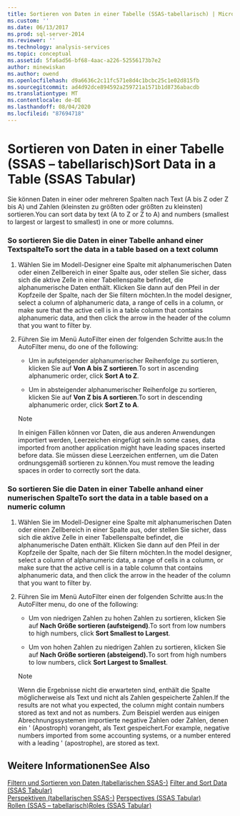 ```yaml
---
title: Sortieren von Daten in einer Tabelle (SSAS-tabellarisch) | Microsoft-Dokumentation
ms.custom: ''
ms.date: 06/13/2017
ms.prod: sql-server-2014
ms.reviewer: ''
ms.technology: analysis-services
ms.topic: conceptual
ms.assetid: 5fa6ad56-bf68-4aac-a226-52556173b7e2
author: minewiskan
ms.author: owend
ms.openlocfilehash: d9a6636c2c11fc571e8d4c1bcbc25c1e02d815fb
ms.sourcegitcommit: ad4d92dce894592a259721a1571b1d8736abacdb
ms.translationtype: MT
ms.contentlocale: de-DE
ms.lasthandoff: 08/04/2020
ms.locfileid: "87694718"
---
```

# <a name="sort-data-in-a-table-ssas-tabular"></a><span data-ttu-id="81afd-102">Sortieren von Daten in einer Tabelle (SSAS – tabellarisch)</span><span class="sxs-lookup"><span data-stu-id="81afd-102">Sort Data in a Table (SSAS Tabular)</span></span>
  <span data-ttu-id="81afd-103">Sie können Daten in einer oder mehreren Spalten nach Text (A bis Z oder Z bis A) und Zahlen (kleinsten zu größten oder größten zu kleinsten) sortieren.</span><span class="sxs-lookup"><span data-stu-id="81afd-103">You can sort data by text (A to Z or Z to A) and numbers (smallest to largest or largest to smallest) in one or more columns.</span></span>  
  
### <a name="to-sort-the-data-in-a-table-based-on-a-text-column"></a><span data-ttu-id="81afd-104">So sortieren Sie die Daten in einer Tabelle anhand einer Textspalte</span><span class="sxs-lookup"><span data-stu-id="81afd-104">To sort the data in a table based on a text column</span></span>  
  
1.  <span data-ttu-id="81afd-105">Wählen Sie im Modell-Designer eine Spalte mit alphanumerischen Daten oder einen Zellbereich in einer Spalte aus, oder stellen Sie sicher, dass sich die aktive Zelle in einer Tabellenspalte befindet, die alphanumerische Daten enthält. Klicken Sie dann auf den Pfeil in der Kopfzeile der Spalte, nach der Sie filtern möchten.</span><span class="sxs-lookup"><span data-stu-id="81afd-105">In the model designer, select a column of alphanumeric data, a range of cells in a column, or make sure that the active cell is in a table column that contains alphanumeric data, and then click the arrow in the header of the column that you want to filter by.</span></span>  
  
2.  <span data-ttu-id="81afd-106">Führen Sie im Menü AutoFilter einen der folgenden Schritte aus:</span><span class="sxs-lookup"><span data-stu-id="81afd-106">In the AutoFilter menu, do one of the following:</span></span>  
  
    -   <span data-ttu-id="81afd-107">Um in aufsteigender alphanumerischer Reihenfolge zu sortieren, klicken Sie auf **Von A bis Z sortieren**.</span><span class="sxs-lookup"><span data-stu-id="81afd-107">To sort in ascending alphanumeric order, click **Sort A to Z**.</span></span>  
  
    -   <span data-ttu-id="81afd-108">Um in absteigender alphanumerischer Reihenfolge zu sortieren, klicken Sie auf **Von Z bis A sortieren**.</span><span class="sxs-lookup"><span data-stu-id="81afd-108">To sort in descending alphanumeric order, click **Sort Z to A**.</span></span>  
  
    > [!NOTE]  
    >  <span data-ttu-id="81afd-109">In einigen Fällen können vor Daten, die aus anderen Anwendungen importiert werden, Leerzeichen eingefügt sein.</span><span class="sxs-lookup"><span data-stu-id="81afd-109">In some cases, data imported from another application might have leading spaces inserted before data.</span></span> <span data-ttu-id="81afd-110">Sie müssen diese Leerzeichen entfernen, um die Daten ordnungsgemäß sortieren zu können.</span><span class="sxs-lookup"><span data-stu-id="81afd-110">You must remove the leading spaces in order to correctly sort the data.</span></span>  
  
### <a name="to-sort-the-data-in-a-table-based-on-a-numeric-column"></a><span data-ttu-id="81afd-111">So sortieren Sie die Daten in einer Tabelle anhand einer numerischen Spalte</span><span class="sxs-lookup"><span data-stu-id="81afd-111">To sort the data in a table based on a numeric column</span></span>  
  
1.  <span data-ttu-id="81afd-112">Wählen Sie im Modell-Designer eine Spalte mit alphanumerischen Daten oder einen Zellbereich in einer Spalte aus, oder stellen Sie sicher, dass sich die aktive Zelle in einer Tabellenspalte befindet, die alphanumerische Daten enthält. Klicken Sie dann auf den Pfeil in der Kopfzeile der Spalte, nach der Sie filtern möchten.</span><span class="sxs-lookup"><span data-stu-id="81afd-112">In the model designer, select a column of alphanumeric data, a range of cells in a column, or make sure that the active cell is in a table column that contains alphanumeric data, and then click the arrow in the header of the column that you want to filter by.</span></span>  
  
2.  <span data-ttu-id="81afd-113">Führen Sie im Menü AutoFilter einen der folgenden Schritte aus:</span><span class="sxs-lookup"><span data-stu-id="81afd-113">In the AutoFilter menu, do one of the following:</span></span>  
  
    -   <span data-ttu-id="81afd-114">Um von niedrigen Zahlen zu hohen Zahlen zu sortieren, klicken Sie auf **Nach Größe sortieren (aufsteigend)**.</span><span class="sxs-lookup"><span data-stu-id="81afd-114">To sort from low numbers to high numbers, click **Sort Smallest to Largest**.</span></span>  
  
    -   <span data-ttu-id="81afd-115">Um von hohen Zahlen zu niedrigen Zahlen zu sortieren, klicken Sie auf **Nach Größe sortieren (absteigend).**</span><span class="sxs-lookup"><span data-stu-id="81afd-115">To sort from high numbers to low numbers, click **Sort Largest to Smallest**.</span></span>  
  
    > [!NOTE]  
    >  <span data-ttu-id="81afd-116">Wenn die Ergebnisse nicht die erwarteten sind, enthält die Spalte möglicherweise als Text und nicht als Zahlen gespeicherte Zahlen.</span><span class="sxs-lookup"><span data-stu-id="81afd-116">If the results are not what you expected, the column might contain numbers stored as text and not as numbers.</span></span> <span data-ttu-id="81afd-117">Zum Beispiel werden aus einigen Abrechnungssystemen importierte negative Zahlen oder Zahlen, denen ein ' (Apostroph) vorangeht, als Text gespeichert.</span><span class="sxs-lookup"><span data-stu-id="81afd-117">For example, negative numbers imported from some accounting systems, or a number entered with a leading ' (apostrophe), are stored as text.</span></span>  
  
## <a name="see-also"></a><span data-ttu-id="81afd-118">Weitere Informationen</span><span class="sxs-lookup"><span data-stu-id="81afd-118">See Also</span></span>  
 <span data-ttu-id="81afd-119">[Filtern und Sortieren von Daten &#40;tabellarischen SSAS-&#41;](../filter-and-sort-data-ssas-tabular.md) </span><span class="sxs-lookup"><span data-stu-id="81afd-119">[Filter and Sort Data &#40;SSAS Tabular&#41;](../filter-and-sort-data-ssas-tabular.md) </span></span>  
 <span data-ttu-id="81afd-120">[Perspektiven &#40;tabellarischen SSAS-&#41;](perspectives-ssas-tabular.md) </span><span class="sxs-lookup"><span data-stu-id="81afd-120">[Perspectives &#40;SSAS Tabular&#41;](perspectives-ssas-tabular.md) </span></span>  
 [<span data-ttu-id="81afd-121">Rollen &#40;SSAS – tabellarisch&#41;</span><span class="sxs-lookup"><span data-stu-id="81afd-121">Roles &#40;SSAS Tabular&#41;</span></span>](roles-ssas-tabular.md)  
  
  
